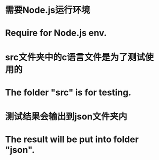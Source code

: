 # 需要Node.js运行环境
# Require for Node.js env.
# src文件夹中的c语言文件是为了测试使用的
# The folder "src" is for testing.
# 测试结果会输出到json文件夹内
# The result will be put into folder "json".
